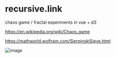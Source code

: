 # recursive.link

chaos game / fractal experiments in vue + d3

https://en.wikipedia.org/wiki/Chaos_game

https://mathworld.wolfram.com/SierpinskiSieve.html

![image](https://user-images.githubusercontent.com/12467545/113969061-e6d06500-97f9-11eb-9cca-21c472c8300e.png)
